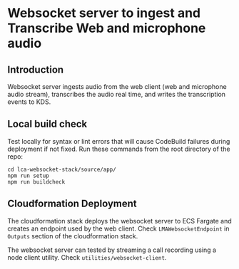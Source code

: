 # Websocket server to ingest and Transcribe Web and microphone audio

## Introduction
Websocket server ingests audio from the web client (web and microphone audio stream), transcribes the audio real time, and writes the transcription events to KDS. 

## Local build check

Test locally for syntax or lint errors that will cause CodeBuild failures during deployment if not fixed. Run these commands from the root directory of the repo:
```
cd lca-websocket-stack/source/app/
npm run setup
npm run buildcheck
```

## Cloudformation Deployment

The cloudformation stack deploys the websocket server to ECS Fargate and creates an endpoint used by the web client. Check `LMAWebsocketEndpoint` in `Outputs` section of the cloudformation stack.

The websocket server can tested by streaming a call recording using a node client utility. Check `utilities/websocket-client`.